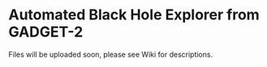 # Automated Black Hole Explorer from GADGET-2
Files will be uploaded soon, please see Wiki for descriptions.
